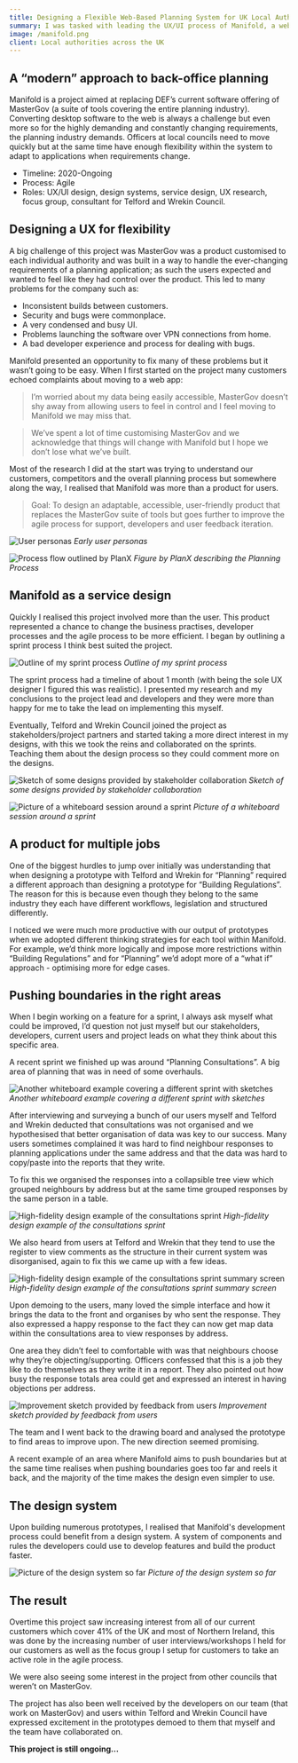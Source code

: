 ```yaml
---
title: Designing a Flexible Web-Based Planning System for UK Local Authorities
summary: I was tasked with leading the UX/UI process of Manifold, a web-based replacement for back-office planning solutions. Everything from research analysis, stakeholder/developer collaboration, design system, and UI/wireframing.
image: /manifold.png
client: Local authorities across the UK
---
```


## A “modern” approach to back-office planning

Manifold is a project aimed at replacing DEF’s current software offering of MasterGov (a suite of tools covering the entire planning industry). Converting desktop software to the web is always a challenge but even more so for the highly demanding and constantly changing requirements, the planning industry demands. Officers at local councils need to move quickly but at the same time have enough flexibility within the system to adapt to applications when requirements change.

- Timeline: 2020-Ongoing
- Process: Agile
- Roles: UX/UI design, design systems, service design, UX research, focus group, consultant for Telford and Wrekin Council.

## Designing a UX for flexibility

A big challenge of this project was MasterGov was a product customised to each individual authority and was built in a way to handle the ever-changing requirements of a planning application; as such the users expected and wanted to feel like they had control over the product. This led to many problems for the company such as:

- Inconsistent builds between customers.
- Security and bugs were commonplace.
- A very condensed and busy UI.
- Problems launching the software over VPN connections from home.
- A bad developer experience and process for dealing with bugs.

Manifold presented an opportunity to fix many of these problems but it wasn’t going to be easy. When I first started on the project many customers echoed complaints about moving to a web app:

> I’m worried about my data being easily accessible, MasterGov doesn’t shy away from allowing users to feel in control and I feel moving to Manifold we may miss that.

> We’ve spent a lot of time customising MasterGov and we acknowledge that things will change with Manifold but I hope we don’t lose what we’ve built.

Most of the research I did at the start was trying to understand our customers, competitors and the overall planning process but somewhere along the way, I realised that Manifold was more than a product for users.

> Goal: To design an adaptable, accessible, user-friendly product that replaces the MasterGov suite of tools but goes further to improve the agile process for support, developers and user feedback iteration.

![User personas](/manifold-1.png)
_Early user personas_

![Process flow outlined by PlanX](/manifold-2.png)
_Figure by PlanX describing the Planning Process_

## Manifold as a service design

Quickly I realised this project involved more than the user. This product represented a chance to change the business practises, developer processes and the agile process to be more efficient. I began by outlining a sprint process I think best suited the project.

![Outline of my sprint process](/manifold-3.jpeg)
_Outline of my sprint process_

The sprint process had a timeline of about 1 month (with being the sole UX designer I figured this was realistic). I presented my research and my conclusions to the project lead and developers and they were more than happy for me to take the lead on implementing this myself.

Eventually, Telford and Wrekin Council joined the project as stakeholders/project partners and started taking a more direct interest in my designs, with this we took the reins and collaborated on the sprints. Teaching them about the design process so they could comment more on the designs.

![Sketch of some designs provided by stakeholder collaboration](/manifold-4.jpeg)
_Sketch of some designs provided by stakeholder collaboration_

![Picture of a whiteboard session around a sprint](/manifold-5.png)
_Picture of a whiteboard session around a sprint_

## A product for multiple jobs

One of the biggest hurdles to jump over initially was understanding that when designing a prototype with Telford and Wrekin for “Planning” required a different approach than designing a prototype for “Building Regulations”. The reason for this is because even though they belong to the same industry they each have different workflows, legislation and structured differently.

I noticed we were much more productive with our output of prototypes when we adopted different thinking strategies for each tool within Manifold. For example, we’d think more logically and impose more restrictions within “Building Regulations” and for “Planning” we’d adopt more of a “what if” approach - optimising more for edge cases.

## Pushing boundaries in the right areas

When I begin working on a feature for a sprint, I always ask myself what could be improved, I’d question not just myself but our stakeholders, developers, current users and project leads on what they think about this specific area.

A recent sprint we finished up was around “Planning Consultations”. A big area of planning that was in need of some overhauls.

![Another whiteboard example covering a different sprint with sketches](/manifold-6.png)
_Another whiteboard example covering a different sprint with sketches_

After interviewing and surveying a bunch of our users myself and Telford and Wrekin deducted that consultations was not organised and we hypothesised that better organisation of data was key to our success. Many users sometimes complained it was hard to find neighbour responses to planning applications under the same address and that the data was hard to copy/paste into the reports that they write.

To fix this we organised the responses into a collapsible tree view which grouped neighbours by address but at the same time grouped responses by the same person in a table.

![High-fidelity design example of the consultations sprint](/manifold-7.png)
_High-fidelity design example of the consultations sprint_

We also heard from users at Telford and Wrekin that they tend to use the register to view comments as the structure in their current system was disorganised, again to fix this we came up with a few ideas.

![High-fidelity design example of the consultations sprint summary screen](/manifold-8.png)
_High-fidelity design example of the consultations sprint summary screen_

Upon demoing to the users, many loved the simple interface and how it brings the data to the front and organises by who sent the response. They also expressed a happy response to the fact they can now get map data within the consultations area to view responses by address.

One area they didn’t feel to comfortable with was that neighbours choose why they’re objecting/supporting. Officers confessed that this is a job they like to do themselves as they write it in a report. They also pointed out how busy the response totals area could get and expressed an interest in having objections per address.

![Improvement sketch provided by feedback from users](/manifold-9.png)
_Improvement sketch provided by feedback from users_

The team and I went back to the drawing board and analysed the prototype to find areas to improve upon. The new direction seemed promising.

A recent example of an area where Manifold aims to push boundaries but at the same time realises when pushing boundaries goes too far and reels it back, and the majority of the time makes the design even simpler to use.

## The design system

Upon building numerous prototypes, I realised that Manifold's development process could benefit from a design system. A system of components and rules the developers could use to develop features and build the product faster.

![Picture of the design system so far](/manifold-10.png)
_Picture of the design system so far_

## The result

Overtime this project saw increasing interest from all of our current customers which cover 41% of the UK and most of Northern Ireland, this was done by the increasing number of user interviews/workshops I held for our customers as well as the focus group I setup for customers to take an active role in the agile process.

We were also seeing some interest in the project from other councils that weren’t on MasterGov.

The project has also been well received by the developers on our team (that work on MasterGov) and users within Telford and Wrekin Council have expressed excitement in the prototypes demoed to them that myself and the team have collaborated on.

**This project is still ongoing…**
